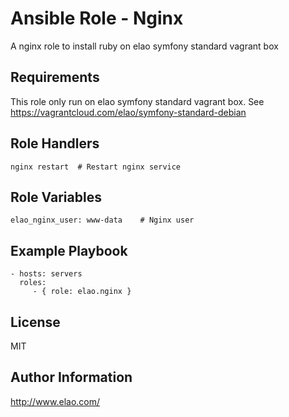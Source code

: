 Ansible Role - Nginx
====================

A nginx role to install ruby on elao symfony standard vagrant box


Requirements
------------

This role only run on elao symfony standard vagrant box. See https://vagrantcloud.com/elao/symfony-standard-debian

Role Handlers
-------------

    nginx restart  # Restart nginx service


Role Variables
--------------

    elao_nginx_user: www-data    # Nginx user


Example Playbook
----------------

    - hosts: servers
      roles:
         - { role: elao.nginx }


License
-------

MIT


Author Information
------------------

http://www.elao.com/
